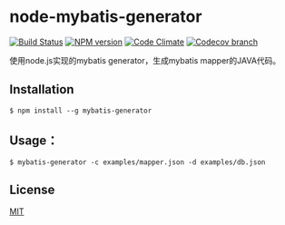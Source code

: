 # node-mybatis-generator
  [![Build Status][travis-image]][travis-url]
  [![NPM version][npm-image]][npm-url]
  [![Code Climate][quality-image]][quality-url]
  [![Codecov branch][codecov-image]][codecov-url]

使用node.js实现的mybatis generator，生成mybatis mapper的JAVA代码。

## Installation

```shell
$ npm install --g mybatis-generator
```

## Usage：

```shell
$ mybatis-generator -c examples/mapper.json -d examples/db.json
```


## License

  [MIT](./LICENSE)

[npm-image]: https://img.shields.io/npm/v/node-mybatis-generator.svg?style=flat-square
[npm-url]: https://npmjs.org/package/node-mybatis-generator
[travis-image]: https://img.shields.io/travis/liuwill/node-mybatis-generator/master.svg?style=flat-square
[travis-url]: https://travis-ci.org/liuwill/node-mybatis-generator
[quality-image]: https://img.shields.io/codeclimate/github/liuwill/node-mybatis-generator.svg?style=flat-square
[quality-url]: https://codeclimate.com/github/liuwill/node-mybatis-generator
[appveyor-image]: https://img.shields.io/appveyor/ci/liuwill/node-mybatis-generator/master.svg?style=flat-square
[appveyor-url]: https://ci.appveyor.com/project/liuwill/node-mybatis-generator
[codecov-image]: https://img.shields.io/codecov/c/github/liuwill/node-mybatis-generator.svg?style=flat-square
[codecov-url]: https://codecov.io/gh/liuwill/node-mybatis-generator
